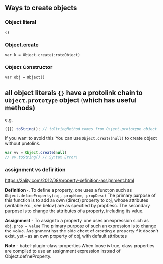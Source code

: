 

## Ways to create objects

### Object literal

`{}`

### Object.create

`var k = Object.create(protoObject)`

### Object Constructor

`var obj = Object()`

## all object literals `{}` have a protolink chain to `Object.prototype` object (which has useful methods)

e.g.
```js
({}).toString(); // toStringMethod comes from Object.prototype object
```

If you want to avoid this, You can use `Object.create(null)` to create object without protolink.

```js
var vv = Object.create(null)
// vv.toString() // Syntax Error!
``` 

### assignment vs definition

https://2ality.com/2012/08/property-definition-assignment.html

**Definition** -. To define a property, one uses a function such as
    `Object.defineProperty(obj, propName, propDesc)`
The primary purpose of this function is to add an own (direct) property to obj, whose attributes (writable etc., see below) are as specified by propDesc. The secondary purpose is to change the attributes of a property, including its value.


**Assignment** - To assign to a property, one uses an expression such as
    `obj.prop = value`
    The primary purpose of such an expression is to change the value.
    Assignment has the side effect of creating a property if it doesn’t exist, yet – as an own property of obj, with default attributes

**Note** - babel-plugin-class-properties When loose is true, class properties are compiled to use an assignment expression instead of Object.defineProperty.

